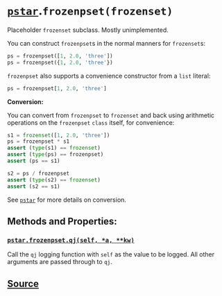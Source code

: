 # [`pstar`](./pstar.md).`frozenpset(frozenset)`

Placeholder `frozenset` subclass. Mostly unimplemented.

You can construct `frozenpset`s in the normal manners for `frozenset`s:
```python
ps = frozenpset([1, 2.0, 'three'])
ps = frozenpset({1, 2.0, 'three'})
```

`frozenpset` also supports a convenience constructor from a `list` literal:
```python
ps = frozenpset[1, 2.0, 'three']
```

**Conversion:**

You can convert from `frozenpset` to `frozenset` and back using arithmetic
operations on the `frozenpset` `class` itself, for convenience:
```python
s1 = frozenset([1, 2.0, 'three'])
ps = frozenpset * s1
assert (type(s1) == frozenset)
assert (type(ps) == frozenpset)
assert (ps == s1)

s2 = ps / frozenpset
assert (type(s2) == frozenset)
assert (s2 == s1)
```

See [`pstar`](./pstar_pstar.md) for more details on conversion.

## Methods and Properties:

### [`pstar.frozenpset.qj(self, *a, **kw)`](./pstar_frozenpset_qj.md)

Call the `qj` logging function with `self` as the value to be logged. All other arguments are passed through to `qj`.

## [Source](../pstar/pstar.py#L925-L979)